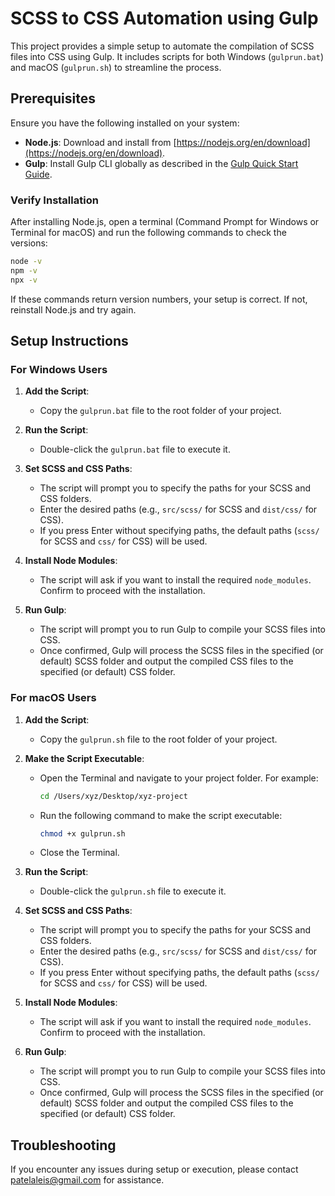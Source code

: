 # SCSS to CSS Automation using Gulp

This project provides a simple setup to automate the compilation of SCSS files into CSS using Gulp. It includes scripts for both Windows (`gulprun.bat`) and macOS (`gulprun.sh`) to streamline the process.

## Prerequisites

Ensure you have the following installed on your system:

- **Node.js**: Download and install from [https://nodejs.org/en/download](https://nodejs.org/en/download).
- **Gulp**: Install Gulp CLI globally as described in the [Gulp Quick Start Guide](https://gulpjs.com/docs/en/getting-started/quick-start/).

### Verify Installation

After installing Node.js, open a terminal (Command Prompt for Windows or Terminal for macOS) and run the following commands to check the versions:

```bash
node -v
npm -v
npx -v
```

If these commands return version numbers, your setup is correct. If not, reinstall Node.js and try again.

## Setup Instructions

### For Windows Users

1. **Add the Script**:
   - Copy the `gulprun.bat` file to the root folder of your project.

2. **Run the Script**:
   - Double-click the `gulprun.bat` file to execute it.

3. **Set SCSS and CSS Paths**:
   - The script will prompt you to specify the paths for your SCSS and CSS folders.
   - Enter the desired paths (e.g., `src/scss/` for SCSS and `dist/css/` for CSS).
   - If you press Enter without specifying paths, the default paths (`scss/` for SCSS and `css/` for CSS) will be used.

4. **Install Node Modules**:
   - The script will ask if you want to install the required `node_modules`. Confirm to proceed with the installation.

5. **Run Gulp**:
   - The script will prompt you to run Gulp to compile your SCSS files into CSS.
   - Once confirmed, Gulp will process the SCSS files in the specified (or default) SCSS folder and output the compiled CSS files to the specified (or default) CSS folder.

### For macOS Users

1. **Add the Script**:
   - Copy the `gulprun.sh` file to the root folder of your project.

2. **Make the Script Executable**:
   - Open the Terminal and navigate to your project folder. For example:
     ```bash
     cd /Users/xyz/Desktop/xyz-project
     ```
   - Run the following command to make the script executable:
     ```bash
     chmod +x gulprun.sh
     ```
   - Close the Terminal.

3. **Run the Script**:
   - Double-click the `gulprun.sh` file to execute it.

4. **Set SCSS and CSS Paths**:
   - The script will prompt you to specify the paths for your SCSS and CSS folders.
   - Enter the desired paths (e.g., `src/scss/` for SCSS and `dist/css/` for CSS).
   - If you press Enter without specifying paths, the default paths (`scss/` for SCSS and `css/` for CSS) will be used.

5. **Install Node Modules**:
   - The script will ask if you want to install the required `node_modules`. Confirm to proceed with the installation.

6. **Run Gulp**:
   - The script will prompt you to run Gulp to compile your SCSS files into CSS.
   - Once confirmed, Gulp will process the SCSS files in the specified (or default) SCSS folder and output the compiled CSS files to the specified (or default) CSS folder.

## Troubleshooting

If you encounter any issues during setup or execution, please contact [patelaleis@gmail.com](mailto:patelaleis@gmail.com) for assistance.